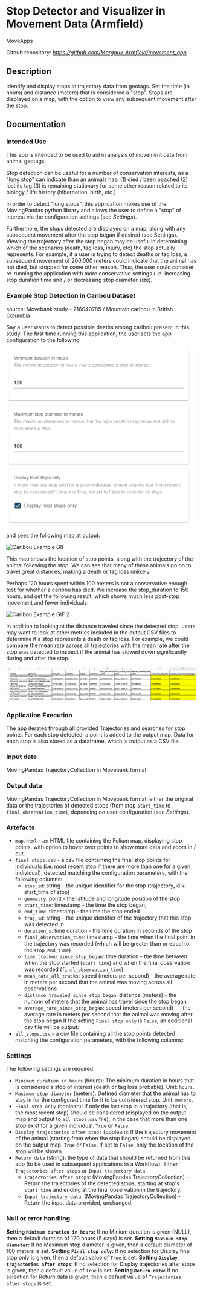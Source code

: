 # Stop Detector and Visualizer in Movement Data (Armfield)

MoveApps

Github repository: *https://github.com/Margaux-Armfield/movement_app* 

## Description

Identify and display stops in trajectory data from geotags. Set the time (in hours) and distance (meters) that is 
considered a "stop". Stops are displayed on a map, with the option to view any subsequent movement after the stop.

## Documentation

### Intended Use

This app is intended to be used to aid in analysis of movement data from animal geotags.

Stop detection can be useful for a number of conservation interests, as a "long stop" can indicate than an animals has:
(1) died / been poached
(2) lost its tag
(3) is remaining stationary for some other reason related to its biology / life history (hibernation, birth, etc.)

In order to detect "long stops", this application makes use of the MovingPandas python library and allows the user to 
define a "stop" of interest via the configuration settings (see *Settings*).

Furthermore, the stops detected are displayed on a map, along with any subsequent movement after the stop began 
if desired (see Settings). Viewing the trajectory after the stop began may be useful in determining which of the 
scenarios (death, tag loss, injury, etc) the stop actually represents. For example, if a user is trying to detect 
deaths or tag loss, a subsequent movement of 200,000 meters could indicate that the animal has not died, but stopped 
for some other reason. Thus, the user could consider re-running the application with more conservative settings 
(i.e. increasing stop duration time and / or decreasing stop diameter size).

### Example Stop Detection in Caribou Dataset

source: Movebank study - 216040785 / Mountain caribou in British Columbia

Say a user wants to detect possible deaths among caribou present in this study. The first time running this application, 
the user sets the app configuration to the following:

![Caribou Example Settings](documentation/example_setting.png)

and sees the following map at output:

![Caribou Example GIF](documentation/example_map.gif)

This map shows the location of stop points, along with the trajectory of the animal following the stop. We can see that 
many of these animals go on to travel great distances, making a death or tag loss unlikely.

Perhaps 120 hours spent within 100 meters is not a conservative enough test for whether a caribou has died. We 
increase the stop_duration to 150 hours, and get the following result, which shows much less post-stop movement and 
fewer individuals:

![Caribou Example GIF 2](documentation/example_map2.gif)

In addition to looking at the distance traveled since the detected stop, users may want to look at other metrics 
included in the output CSV files to determine if a stop represents a death or tag loss. For example, we could compare 
the mean rate across all trajectories with the mean rate after the stop was detected to inspect if the animal has 
slowed down significantly during and after the stop.

![Example CSV](documentation/example_csv.png)

### Application Execution

The app iterates through all provided Trajectories and searches for stop points. For each stop detected, a 
point is added to the output map. Data for each stop is also stored as a dataframe, which is output as a CSV file.

### Input data

MovingPandas TrajectoryCollection in Movebank format

### Output data

MovingPandas TrajectoryCollection in Movebank format: either the original data or the trajectories of detected stops
(from stop `start_time` to `final_observation_time`), depending on user configuration (see *Settings*).

### Artefacts

- `map.html` - an HTML file containing the Folium map, displaying stop points, with option to hover over points to show more data and zoom in / out.
- `final_stops.csv` - a csv file containing the final stop points for individuals (i.e. most recent stop if there are more than one for a given individual), detected matching the configuration parameters, with the following columns: 
  - `stop_id`: string - the unique identifier for the stop (trajectory_id + start_time of stop)
  - `geometry`: point - the latitude and longitude position of the stop
  - `start_time`: timestamp - the time the stop began,
  - `end_time`: timestamp - the time the stop ended
  - `traj_id`: string - the unique identifier of the trajectory that this stop was detected in 
  - `duration_s`: time duration - the time duration in seconds of the stop
  - `final_observation_time`: timestamp - the time when the final point in the trajectory was recorded (which will be greater than or equal to the `stop_end_time`)
  - `time_tracked_since_stop_began`: time duration - the time between when the stop started (`start_time`) and when the final observation was recorded (`final_observation_time`)
  - `mean_rate_all_tracks`: speed (meters per second) - the average rate in meters per second that the animal was moving across all observations
  - `distance_traveled_since_stop_began`: distance (meters) - the number of meters that the animal has travel since the stop began
  - `average_rate_since_stop_began`: speed (meters per second) - - the average rate in meters per second that the animal was moving after the stop began
If the setting `Final stop only` is `False`, an additional csv file will be output:
- `all_stops.csv` - a csv file containing all the stop points detected matching the configuration parameters, with the following columns:


### Settings 

The following settings are required:

- `Minimum duration in hours` (hours): The minimum duration in hours that is considered a stop of interest (death or tag loss probable). Unit: `hours`.
- `Maximum stop diameter` (meters): Defined diameter that the animal has to stay in for the configured time for it to 
be considered stop. Unit: `meters`.
- `Final stop only` (boolean): If only the last stop in a trajectory (that is, the most recent stop) should be considered (displayed on the output map and output to `all_stops.csv` file), in the case that more than one stop exist for a given individual. `True` or `False`.
- `Display trajectories after stops` (boolean): If the trajectory movement of the animal (starting from when the stop began) should be displayed on the output map. `True` or `False`. If set to `False`, only the location of the stop will be shown.
- `Return data` (string): the type of data that should be returned from this app (to be used in subsequent applications in a Workflow). Either `Trajectories after stops` or `Input trajectory data`.
  - `Trajectories after stops`: (MovingPandas TrajectoryCollection) - Return the trajectories of the detected stops, starting at stop's `start_time` and ending at the final observation in the trajectory.
  - `Input trajectory data`: (MovingPandas TrajectoryCollection) - Return the input data provided, unchanged.

### Null or error handling

**Setting `Minimum duration in hours`:** If no Minium duration is given (NULL), then a default duration of 120 hours (5 days) is set. 
**Setting `Maximum stop diameter`:** If no Maximum stop diameter is given, then a default diameter of 100 meters is set.
**Setting `Final stop only`:** If no selection for Display final stop only is given, then a default value of `True` is set.
**Setting `Display trajectories after stops`:** If no selection for Display trajectories after stops is given, then a default value of `True` is set.
**Setting `Return data`:** If no selection for Return data is given, then a default value of `Trajectories after stops` is set.
